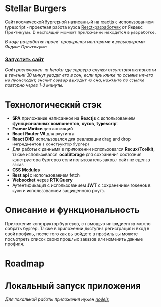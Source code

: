# Stellar Burgers

Сайт космической бургерной написанный на reactjs с использованием typescript - проектная работа курса [React-разработчик](https://practicum.yandex.ru/react/) от Яндекс Практикума. В настоящий момент приложение находится в разработке.

_В ходе разработки проект проверялся менторами и ревьюверами Яндекс Практикума._

### [Запустить сайт](https://malsomeister-burger-site.herokuapp.com)

_Сайт расположен на heroku где сервер в случая отсутствия активности в течении 30 минут уводит его в сон, если при клике по ссылке ничего не происходит, значит сервер выходит из сна, нажмите по ссылке повторно через 1-3 минуты._

# Технологический стэк

- **SPA** приложение написанное на **Reactjs** с использованием **функциональных компонентов**, **хуков**, **typescript**
- **Framer Motion** для анимаций
- **React Router V6** для роутинга
- **React DND** использовался для реализации drag and drop ингредиентов в конструктор бургера
- Для работы с данными в приложении использовался **Redux/Toolkit**, также использовался **localStorage** для сохранения состояния конструктора бургеров если пользователь закрыл сайт не сделав заказ
- **CSS Modules**
- **Rest api** с использованием fetch
- **Websocket** через **RTK Query**
- Аутентификация с использованием **JWT** с сохранением токенов в куки и использованием защищенного роута.

# Описание и функциональность

Приложение конструктор бургеров, с помощью ингридиентов можно собрать бургер.
Также в приложении доступна регистрация и вход в свой профиль, после того как вы войдете в профиль вы можете посмотреть список своих прошлых заказов или изменить данные профиля.

# Roadmap

# Локальный запуск приложения

_Для локальной работы приложения нужен [nodejs](https://nodejs.org/en/)_
